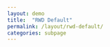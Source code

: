 ```yaml
---
layout: demo
title:  "RWD Default"
permalink: /layout/rwd-default/
categories: subpage
---
```

<div class="board">
  <div class="toolbar"></div>
  <div class="play-area">
  </div>
  <div class="toolbar toolbar-secondary"></div>
</div>